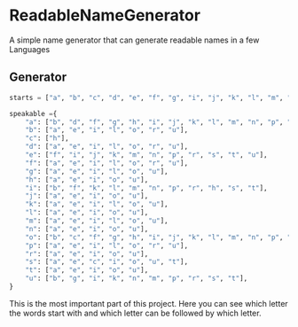 # ReadableNameGenerator
A simple name generator that can generate readable names in a few Languages


## Generator
```python
starts = ["a", "b", "c", "d", "e", "f", "g", "i", "j", "k", "l", "m", "n", "o", "r", "p", "s", "t", "u"]

speakable ={
    "a": ["b", "d", "f", "g", "h", "i", "j", "k", "l", "m", "n", "p", "r", "s", "t", "u"],
    "b": ["a", "e", "i", "l", "o", "r", "u"],
    "c": ["h"],
    "d": ["a", "e", "i", "l", "o", "r", "u"],
    "e": ["f", "i", "j", "k", "m", "n", "p", "r", "s", "t", "u"],
    "f": ["a", "e", "i", "l", "o", "r", "u"],
    "g": ["a", "e", "i", "l", "o", "u"],
    "h": ["a", "e", "i", "o", "u"],
    "i": ["b", "f", "k", "l", "m", "n", "p", "r", "h", "s", "t"],
    "j": ["a", "e", "i", "o", "u"],
    "k": ["a", "e", "i", "l", "o", "u"],
    "l": ["a", "e", "i", "o", "u"],
    "m": ["a", "e", "i", "l", "o", "u"],
    "n": ["a", "e", "i", "o", "u"],
    "o": ["b", "c", "f", "g", "h", "i", "j", "k", "l", "m", "n", "p", "r", "s", "t"],
    "p": ["a", "e", "i", "l", "o", "r", "u"],
    "r": ["a", "e", "i", "o", "u"],
    "s": ["a", "e", "c", "i", "o", "u", "t"],
    "t": ["a", "e", "i", "o", "u"],
    "u": ["b", "g", "i", "k", "n", "m", "p", "r", "s", "t"],
}
```

This is the most important part of this project. Here you can see which letter the words start with and which letter can be followed by which letter.
